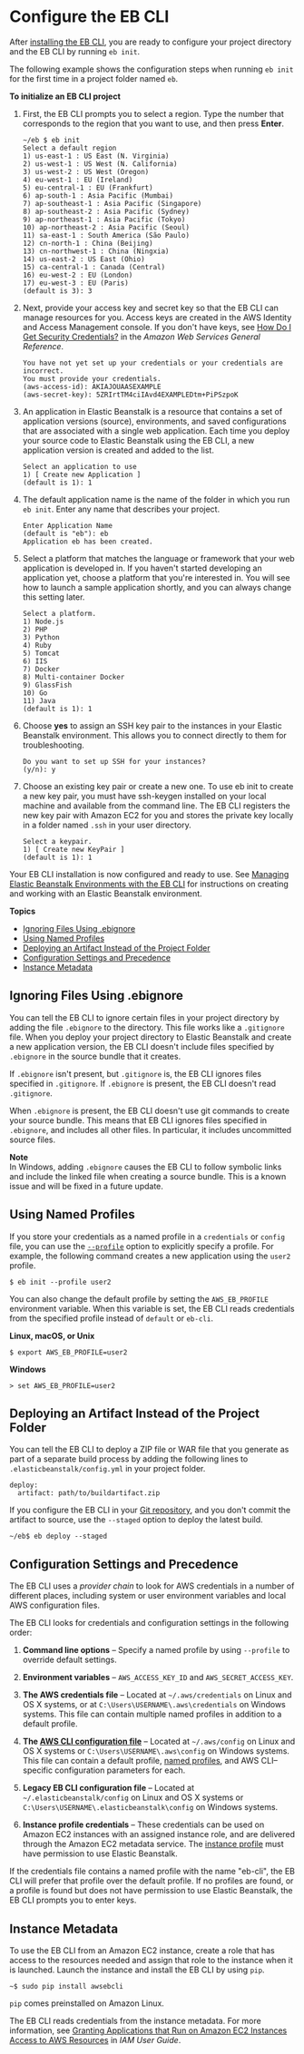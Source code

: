 # Configure the EB CLI<a name="eb-cli3-configuration"></a>

After [installing the EB CLI](eb-cli3-install.md), you are ready to configure your project directory and the EB CLI by running `eb init`\.

The following example shows the configuration steps when running `eb init` for the first time in a project folder named `eb`\.

**To initialize an EB CLI project**

1. First, the EB CLI prompts you to select a region\. Type the number that corresponds to the region that you want to use, and then press **Enter**\.

   ```
   ~/eb $ eb init
   Select a default region
   1) us-east-1 : US East (N. Virginia)
   2) us-west-1 : US West (N. California)
   3) us-west-2 : US West (Oregon)
   4) eu-west-1 : EU (Ireland)
   5) eu-central-1 : EU (Frankfurt)
   6) ap-south-1 : Asia Pacific (Mumbai)
   7) ap-southeast-1 : Asia Pacific (Singapore)
   8) ap-southeast-2 : Asia Pacific (Sydney)
   9) ap-northeast-1 : Asia Pacific (Tokyo)
   10) ap-northeast-2 : Asia Pacific (Seoul)
   11) sa-east-1 : South America (São Paulo)
   12) cn-north-1 : China (Beijing)
   13) cn-northwest-1 : China (Ningxia)
   14) us-east-2 : US East (Ohio)
   15) ca-central-1 : Canada (Central)
   16) eu-west-2 : EU (London)
   17) eu-west-3 : EU (Paris)
   (default is 3): 3
   ```

1. Next, provide your access key and secret key so that the EB CLI can manage resources for you\. Access keys are created in the AWS Identity and Access Management console\. If you don't have keys, see [How Do I Get Security Credentials?](https://docs.aws.amazon.com/general/latest/gr/getting-aws-sec-creds.html) in the *Amazon Web Services General Reference*\.

   ```
   You have not yet set up your credentials or your credentials are incorrect.
   You must provide your credentials.
   (aws-access-id): AKIAJOUAASEXAMPLE
   (aws-secret-key): 5ZRIrtTM4ciIAvd4EXAMPLEDtm+PiPSzpoK
   ```

1. An application in Elastic Beanstalk is a resource that contains a set of application versions \(source\), environments, and saved configurations that are associated with a single web application\. Each time you deploy your source code to Elastic Beanstalk using the EB CLI, a new application version is created and added to the list\.

   ```
   Select an application to use
   1) [ Create new Application ]
   (default is 1): 1
   ```

1. The default application name is the name of the folder in which you run `eb init`\. Enter any name that describes your project\.

   ```
   Enter Application Name
   (default is "eb"): eb
   Application eb has been created.
   ```

1. Select a platform that matches the language or framework that your web application is developed in\. If you haven't started developing an application yet, choose a platform that you're interested in\. You will see how to launch a sample application shortly, and you can always change this setting later\.

   ```
   Select a platform.
   1) Node.js
   2) PHP
   3) Python
   4) Ruby
   5) Tomcat
   6) IIS
   7) Docker
   8) Multi-container Docker
   9) GlassFish
   10) Go
   11) Java
   (default is 1): 1
   ```

1. Choose **yes** to assign an SSH key pair to the instances in your Elastic Beanstalk environment\. This allows you to connect directly to them for troubleshooting\.

   ```
   Do you want to set up SSH for your instances?
   (y/n): y
   ```

1. Choose an existing key pair or create a new one\. To use eb init to create a new key pair, you must have ssh\-keygen installed on your local machine and available from the command line\. The EB CLI registers the new key pair with Amazon EC2 for you and stores the private key locally in a folder named `.ssh` in your user directory\.

   ```
   Select a keypair.
   1) [ Create new KeyPair ]
   (default is 1): 1
   ```

Your EB CLI installation is now configured and ready to use\. See [Managing Elastic Beanstalk Environments with the EB CLI](eb-cli3-getting-started.md) for instructions on creating and working with an Elastic Beanstalk environment\.

**Topics**
+ [Ignoring Files Using \.ebignore](#eb-cli3-ebignore)
+ [Using Named Profiles](#eb-cli3-profile)
+ [Deploying an Artifact Instead of the Project Folder](#eb-cli3-artifact)
+ [Configuration Settings and Precedence](#eb-cli3-credentials)
+ [Instance Metadata](#eb-cli3-metadata)

## Ignoring Files Using \.ebignore<a name="eb-cli3-ebignore"></a>

You can tell the EB CLI to ignore certain files in your project directory by adding the file `.ebignore` to the directory\. This file works like a `.gitignore` file\. When you deploy your project directory to Elastic Beanstalk and create a new application version, the EB CLI doesn't include files specified by `.ebignore` in the source bundle that it creates\.

If `.ebignore` isn't present, but `.gitignore` is, the EB CLI ignores files specified in `.gitignore`\. If `.ebignore` is present, the EB CLI doesn't read `.gitignore`\.

When `.ebignore` is present, the EB CLI doesn't use git commands to create your source bundle\. This means that EB CLI ignores files specified in `.ebignore`, and includes all other files\. In particular, it includes uncommitted source files\.

**Note**  
In Windows, adding `.ebignore` causes the EB CLI to follow symbolic links and include the linked file when creating a source bundle\. This is a known issue and will be fixed in a future update\.

## Using Named Profiles<a name="eb-cli3-profile"></a>

If you store your credentials as a named profile in a `credentials` or `config` file, you can use the [`--profile`](eb3-cmd-options.md) option to explicitly specify a profile\. For example, the following command creates a new application using the `user2` profile\.

```
$ eb init --profile user2
```

You can also change the default profile by setting the `AWS_EB_PROFILE` environment variable\. When this variable is set, the EB CLI reads credentials from the specified profile instead of `default` or `eb-cli`\.

**Linux, macOS, or Unix**

```
$ export AWS_EB_PROFILE=user2
```

**Windows**

```
> set AWS_EB_PROFILE=user2
```

## Deploying an Artifact Instead of the Project Folder<a name="eb-cli3-artifact"></a>

You can tell the EB CLI to deploy a ZIP file or WAR file that you generate as part of a separate build process by adding the following lines to `.elasticbeanstalk/config.yml` in your project folder\.

```
deploy:
  artifact: path/to/buildartifact.zip
```

If you configure the EB CLI in your [Git repository](eb3-cli-git.md), and you don't commit the artifact to source, use the `--staged` option to deploy the latest build\.

```
~/eb$ eb deploy --staged
```

## Configuration Settings and Precedence<a name="eb-cli3-credentials"></a>

The EB CLI uses a *provider chain* to look for AWS credentials in a number of different places, including system or user environment variables and local AWS configuration files\.

The EB CLI looks for credentials and configuration settings in the following order:

1. **Command line options** – Specify a named profile by using `--profile` to override default settings\.

1. **Environment variables** – `AWS_ACCESS_KEY_ID` and `AWS_SECRET_ACCESS_KEY`\.

1. **The AWS credentials file** – Located at `~/.aws/credentials` on Linux and OS X systems, or at `C:\Users\USERNAME\.aws\credentials` on Windows systems\. This file can contain multiple named profiles in addition to a default profile\.

1. **The [AWS CLI configuration file](https://docs.aws.amazon.com/cli/latest/userguide/cli-chap-getting-started.html#cli-config-files)** – Located at `~/.aws/config` on Linux and OS X systems or `C:\Users\USERNAME\.aws\config` on Windows systems\. This file can contain a default profile, [named profiles](https://docs.aws.amazon.com/cli/latest/userguide/cli-chap-getting-started.html#cli-multiple-profiles), and AWS CLI–specific configuration parameters for each\.

1. **Legacy EB CLI configuration file** – Located at `~/.elasticbeanstalk/config` on Linux and OS X systems or `C:\Users\USERNAME\.elasticbeanstalk\config` on Windows systems\.

1. **Instance profile credentials** – These credentials can be used on Amazon EC2 instances with an assigned instance role, and are delivered through the Amazon EC2 metadata service\. The [instance profile](concepts-roles-instance.md) must have permission to use Elastic Beanstalk\.

If the credentials file contains a named profile with the name "eb\-cli", the EB CLI will prefer that profile over the default profile\. If no profiles are found, or a profile is found but does not have permission to use Elastic Beanstalk, the EB CLI prompts you to enter keys\.

## Instance Metadata<a name="eb-cli3-metadata"></a>

To use the EB CLI from an Amazon EC2 instance, create a role that has access to the resources needed and assign that role to the instance when it is launched\. Launch the instance and install the EB CLI by using `pip`\.

```
~$ sudo pip install awsebcli
```

`pip` comes preinstalled on Amazon Linux\.

The EB CLI reads credentials from the instance metadata\. For more information, see [ Granting Applications that Run on Amazon EC2 Instances Access to AWS Resources](https://docs.aws.amazon.com/IAM/latest/UserGuide/role-usecase-ec2app.html) in *IAM User Guide*\.